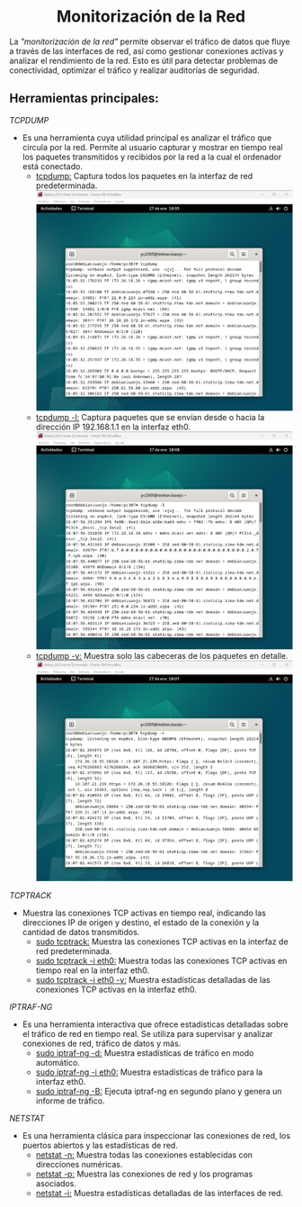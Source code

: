 # <h1 align="center"> Monitorización de la Red </h> 

La *"monitorización de la red"* permite observar el tráfico de datos que fluye a través de las interfaces de red, así como gestionar conexiones activas y analizar el rendimiento de la red. Esto es útil para detectar problemas de conectividad, optimizar el tráfico y realizar auditorías de seguridad. 

## **Herramientas principales:** 

*TCPDUMP* 
- Es una herramienta cuya utilidad principal es analizar el tráfico que circula por la red. Permite al usuario capturar y mostrar en tiempo real los paquetes transmitidos y recibidos por la red a la cual el ordenador está conectado. 
  - <ins>tcpdump:</ins> Captura todos los paquetes en la interfaz de red predeterminada. 
![TCPDUMP](img/TCPDUMP.png) 
  - <ins>tcpdump -l:</ins> Captura paquetes que se envían desde o hacia la dirección IP 192.168.1.1 en la interfaz eth0. 
![TCPDUMP -L](img/TCPDUMP-L.png) 
  - <ins>tcpdump -v:</ins> Muestra solo las cabeceras de los paquetes en detalle. 
![TCPDUMP -V](img/TCPDUMP-V.png) 

*TCPTRACK* 
- Muestra las conexiones TCP activas en tiempo real, indicando las direcciones IP de origen y destino, el estado de la conexión y la cantidad de datos transmitidos. 
  - <ins>sudo tcptrack:</ins> Muestra las conexiones TCP activas en la interfaz de red predeterminada. 
  - <ins>sudo tcptrack -i eth0:</ins> Muestra todas las conexiones TCP activas en tiempo real en la interfaz eth0. 
  - <ins>sudo tcptrack -i eth0 -v:</ins> Muestra estadísticas detalladas de las conexiones TCP activas en la interfaz eth0. 

*IPTRAF-NG* 
- Es una herramienta interactiva que ofrece estadísticas detalladas sobre el tráfico de red en tiempo real. Se utiliza para supervisar y analizar conexiones de red, tráfico de datos y más.
  - <ins>sudo iptraf-ng -d:</ins> Muestra estadísticas de tráfico en modo automático. 
  - <ins>sudo iptraf-ng -i eth0:</ins> Muestra estadísticas de tráfico para la interfaz eth0. 
  - <ins>sudo iptraf-ng -B:</ins> Ejecuta iptraf-ng en segundo plano y genera un informe de tráfico. 

*NETSTAT* 
- Es una herramienta clásica para inspeccionar las conexiones de red, los puertos abiertos y las estadísticas de red. 
  - <ins>netstat -n:</ins> Muestra todas las conexiones establecidas con direcciones numéricas. 
  - <ins>netstat -p:</ins> Muestra las conexiones de red y los programas asociados. 
  - <ins>netstat -i:</ins> Muestra estadísticas detalladas de las interfaces de red. 
